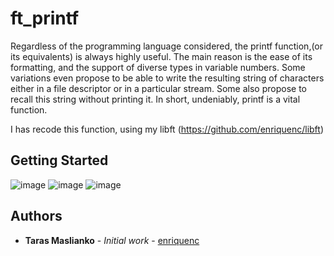 # ft_printf

Regardless of the programming language considered, the printf function,(or its equivalents)
is always highly useful. The main reason is the ease of its formatting, and the
support of diverse types in variable numbers. Some variations even propose to be able to
write the resulting string of characters either in a file descriptor or in a particular stream.
Some also propose to recall this string without printing it. In short, undeniably, printf
is a vital function.

I has recode this function, using my libft (https://github.com/enriquenc/libft)

## Getting Started
![image](https://imgur.com/b5gq8Ik)
![image](https://imgur.com/b5gq8Ik)
![image](https://imgur.com/dDApKzU)

## Authors

* **Taras Maslianko** - *Initial work* - [enriquenc](https://github.com/enriquenc)
